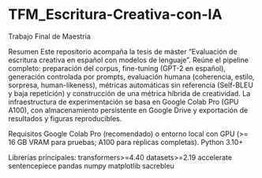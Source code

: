 # TFM_Escritura-Creativa-con-IA
Trabajo Final de Maestria

Resumen
Este repositorio acompaña la tesis de máster “Evaluación de escritura creativa en español con modelos de lenguaje”. Reúne el pipeline completo: preparación del corpus, fine-tuning (GPT-2 en español), generación controlada por prompts, evaluación humana (coherencia, estilo, sorpresa, human-likeness), métricas automáticas sin referencia (Self-BLEU y baja repetición) y construcción de una métrica híbrida de creatividad. La infraestructura de experimentación se basa en Google Colab Pro (GPU A100), con almacenamiento persistente en Google Drive y exportación de resultados y figuras reproducibles.

Requisitos
Google Colab Pro (recomendado) o entorno local con GPU (>= 16 GB VRAM para pruebas; A100 para réplicas completas).
Python 3.10+

Librerías principales:
transformers>=4.40
datasets>=2.19
accelerate
sentencepiece
pandas
numpy
matplotlib
sacrebleu



